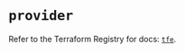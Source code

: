 # `provider`

Refer to the Terraform Registry for docs: [`tfe`](https://registry.terraform.io/providers/hashicorp/tfe/0.68.1/docs).
